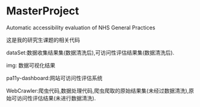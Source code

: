 # MasterProject
Automatic accessibility evaluation of NHS General Practices

这是我的研究生课题的相关代码

dataSet:数据收集结果集(数据清洗后),可访问性评估结果集(数据清洗后).

img: 数据可视化结果

pa11y-dashboard:网站可访问性评估系统

WebCrawler:爬虫代码,数据处理代码,爬虫爬取的原始结果集(未经过数据清洗),原始可访问性评估结果(未进行数据清洗).
